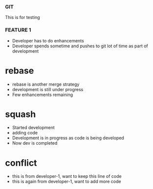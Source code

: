 ### GIT
This is for testing

### FEATURE 1
* Developer has to do enhancements
* Developer spends sometime and pushes to git lot of time as part of development

# rebase
* rebase is another merge strategy
* development is still under progress
* Few enhancements remaining

# squash
* Started development
* adding code
* Development is in progress as code is being developed
* Now dev is completed

# conflict
* this is from developer-1, want to keep this line of code 
* this is again from developer-1, want to add more code 